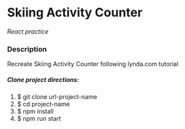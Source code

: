 # Skiing Activity Counter
_React practice_

### Description
Recreate Skiing Activity Counter following lynda.com tutorial


##### Clone project directions:

1. $ git clone url-project-name
2. $ cd project-name
3. $ npm install
4. $ npm run start
